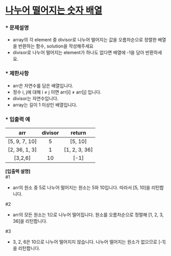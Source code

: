 
# [ 나누어 떨어지는 숫자 배열 ](https://programmers.co.kr/learn/courses/30/lessons/12910) #



### * 문제설명 ###  
* array의 각 element 중 divisor로 나누어 떨어지는 값을 오름차순으로 정렬한 배열을 반환하는 함수, solution을 작성해주세요   
* divisor로 나누어 떨어지는 element가 하나도 없다면 배열에 -1을 담아 반환하세요.     

### * 제한사항 ###
* arr은 자연수를 담은 배열입니다.     
* 정수 i, j에 대해 i ≠ j 이면 arr[i] ≠ arr[j] 입니다.   
* divisor는 자연수입니다.  
* array는 길이 1 이상인 배열입니다.    

### * 입출력 예 ###  

arr | divisor | return
:-:|:-:|:-:
[5, 9, 7, 10] | 5 | [5, 10]
[2, 36, 1, 3] | 1 | [1, 2, 3, 36]
[3,2,6] | 10 | [-1]

**[입출력 설명]**    
#1  
* arr의 원소 중 5로 나누어 떨어지는 원소는 5와 10입니다. 따라서 [5, 10]을 리턴합니다.       

#2  
* arr의 모든 원소는 1으로 나누어 떨어집니다. 원소를 오름차순으로 정렬해 [1, 2, 3, 36]을 리턴합니다.  

#3  
* 3, 2, 6은 10으로 나누어 떨어지지 않습니다. 나누어 떨어지는 원소가 없으므로 [-1]을 리턴합니다.    

